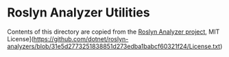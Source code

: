 # Roslyn Analyzer Utilities

Contents of this directory are copied from the [Roslyn Analyzer project](https://github.com/dotnet/roslyn-analyzers/tree/31e5d2773251838851d273edba1babcf60321f24/src/Utilities), MIT License](https://github.com/dotnet/roslyn-analyzers/blob/31e5d2773251838851d273edba1babcf60321f24/License.txt)
